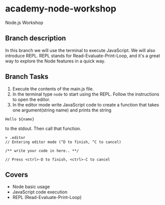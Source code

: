 # academy-node-workshop

Node.js Workshop

## Branch description

In this branch we will use the terminal to execute JavaScript.
We will also introduce REPL. REPL stands for Read-Evaluate-Print-Loop, and it's a great way to explore
the Node features in a quick way.

## Branch Tasks

1. Execute the contents of the main.js file.
2. In the terminal type ```node``` to start using the REPL. Follow the instructions to open the editor.
3. In the editor mode write JavaScript code to create a function that takes one argument(string name) and prints the string 

````Hello ${name} ````

to the stdout. Then call that function.

```
> .editor
// Entering editor mode (^D to finish, ^C to cancel)

/** write your code in here.. **/

// Press <ctrl>-D to finish, <ctrl>-C to cancel
```

## Covers

- Node basic usage
- JavaScript code execution
- REPL (Read-Evaluate-Print-Loop)
